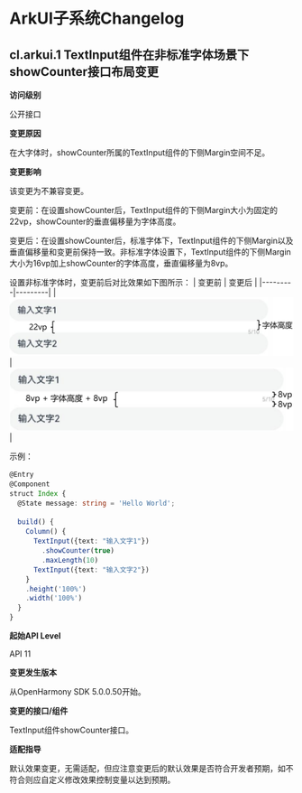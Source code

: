 # ArkUI子系统Changelog

## cl.arkui.1 TextInput组件在非标准字体场景下showCounter接口布局变更

**访问级别**

公开接口

**变更原因**

在大字体时，showCounter所属的TextInput组件的下侧Margin空间不足。

**变更影响**

该变更为不兼容变更。

变更前：在设置showCounter后，TextInput组件的下侧Margin大小为固定的22vp，showCounter的垂直偏移量为字体高度。

变更后：在设置showCounter后，标准字体下，TextInput组件的下侧Margin以及垂直偏移量和变更前保持一致。非标准字体设置下，TextInput组件的下侧Margin大小为16vp加上showCounter的字体高度，垂直偏移量为8vp。

设置非标准字体时，变更前后对比效果如下图所示：
| 变更前 | 变更后 |
|---------|---------|
|![超长错误文本变更前样式](figures/textInputBeforeModi.png)|![超长错误文本变更后样式](figures/textInputAfterModi.png)|

示例：

```ts
@Entry
@Component
struct Index {
  @State message: string = 'Hello World';

  build() {
    Column() {
      TextInput({text: "输入文字1"})
        .showCounter(true)
        .maxLength(10)
      TextInput({text: "输入文字2"})
    }
    .height('100%')
    .width('100%')
  }
}
```

**起始API Level**

API 11

**变更发生版本**

从OpenHarmony SDK 5.0.0.50开始。

**变更的接口/组件**

TextInput组件showCounter接口。

**适配指导**

默认效果变更，无需适配，但应注意变更后的默认效果是否符合开发者预期，如不符合则应自定义修改效果控制变量以达到预期。
